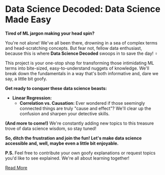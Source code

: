# Data Science Decoded: Data Science Made Easy

**Tired of ML jargon making your head spin? ‍**

You're not alone! We've all been there, drowning in a sea of complex terms and head-scratching concepts. But fear not, fellow data enthusiast, because this is where **Data Science Decoded** swoops in to save the day! ‍♀️

This project is your one-stop shop for transforming those intimidating ML terms into bite-sized, easy-to-understand nuggets of knowledge.  We'll break down the fundamentals in a way that's both informative and, dare we say, a little bit goofy.  

**Get ready to conquer these data science beasts:**

* **Linear Regression:**
    * **Correlation vs. Causation:** Ever wondered if those seemingly connected things are truly "cause and effect"? We'll clear up the confusion and sharpen your detective skills. 

**(And more to come!)** We're constantly adding new topics to this treasure trove of data science wisdom, so stay tuned! 

**So, ditch the frustration and join the fun! Let's make data science accessible and, well, maybe even a little bit enjoyable.**

**P.S.** Feel free to contribute your own goofy explanations or request topics you'd like to see explained. We're all about learning together!  

[Read More](https://sancharika.github.io/)

